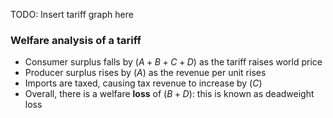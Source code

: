 TODO: Insert tariff graph here


### Welfare analysis of a tariff
- Consumer surplus falls by ($A+B+C+D$) as the tariff raises world price
- Producer surplus rises by ($A$) as the revenue per unit rises
- Imports are taxed, causing tax revenue to increase by ($C$)
- Overall, there is a welfare **loss** of ($B+D$): this is known as deadweight loss